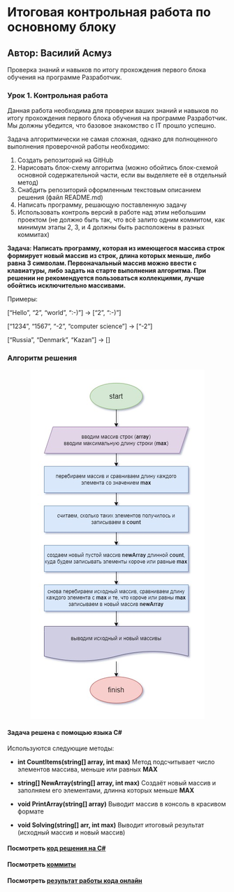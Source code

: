 # Итоговая контрольная работа по основному блоку

## Автор: Василий Асмуз

Проверка знаний и навыков по итогу прохождения первого блока обучения на программе Разработчик.

### Урок 1. Контрольная работа

Данная работа необходима для проверки ваших знаний и навыков по итогу прохождения первого блока обучения на программе Разработчик. Мы должны убедится, что базовое знакомство с IT прошло успешно.

Задача алгоритмически не самая сложная, однако для полноценного выполнения проверочной работы необходимо:

1. Создать репозиторий на GitHub
2. Нарисовать блок-схему алгоритма (можно обойтись блок-схемой основной содержательной части, если вы выделяете её в отдельный метод)
3. Снабдить репозиторий оформленным текстовым описанием решения (файл README.md)
4. Написать программу, решающую поставленную задачу
5. Использовать контроль версий в работе над этим небольшим проектом (не должно быть так, что всё залито одним коммитом, как минимум этапы 2, 3, и 4 должны быть расположены в разных коммитах)

**Задача: Написать программу, которая из имеющегося массива строк формирует новый массив из строк, длина которых меньше, либо равна 3 символам. Первоначальный массив можно ввести с клавиатуры, либо задать на старте выполнения алгоритма. При решении не рекомендуется пользоваться коллекциями, лучше обойтись исключительно массивами.**

Примеры:

[“Hello”, “2”, “world”, “:-)”] → [“2”, “:-)”]

[“1234”, “1567”, “-2”, “computer science”] → [“-2”]

[“Russia”, “Denmark”, “Kazan”] → []

### Алгоритм решения

<p align="center">
    <img src="https://github.com/asmuz/GB_Final-Control-Work-Main-Block/blob/main/algoritm.jpg" />
</p>

#### Задача решена с помощью языка C#

Используются следующие методы:

- **int CountItems(string[] array, int max)**
  Метод подсчитывает число элементов массива, меньше или равных **MAX**

- **string[] NewArray(string[] array, int max)**
  Cоздаёт новый массив и заполняем его элементами, длинна которых меньше **MAX**

- **void PrintArray(string[] array)**
  Выводит массив в консоль в красивом формате

- **void Solving(string[] arr, int max)**
  Выводит итоговый результат (исходный массив и новый массив)

#### Посмотреть [код решения на C#](https://github.com/asmuz/GB_Final-Control-Work-Main-Block/blob/main/Program.cs)

#### Посмотреть [коммиты](https://github.com/asmuz/GB_Final-Control-Work-Main-Block/commits/main)

#### Посмотреть [результат работы кода онлайн](https://dotnetfiddle.net/Widget/spLy0d)
